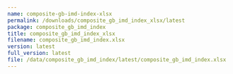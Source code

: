 ```yaml
---
name: composite-gb-imd-index-xlsx
permalink: /downloads/composite_gb_imd_index_xlsx/latest
package: composite_gb_imd_index
title: composite_gb_imd_index_xlsx
filename: composite_gb_imd_index.xlsx
version: latest
full_version: latest
file: /data/composite_gb_imd_index/latest/composite_gb_imd_index.xlsx
---
```

